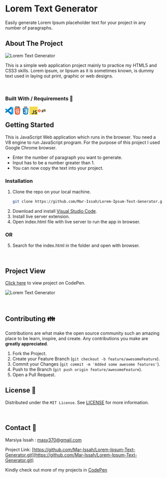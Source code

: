 # Lorem Text Generator

Easily generate Lorem Ipsum placeholder text for your project in any number of paragraphs.

## About The Project

![Lorem Text Generator](https://res.cloudinary.com/dytnpjxrd/image/upload/v1617221410/My%20Website%20Projects/lorem_text_gen_2_ym3zc2.png)

This is a simple web application project mainly to practice my HTML5 and CSS3 skills. Lorem ipsum, or lipsum as it is sometimes known, is dummy text used in laying out print, graphic or web designs.

<br>

### Built With / Requirements :construction_worker:

<img align="left" alt="Visual Studio Code" width="26px" src="https://raw.githubusercontent.com/github/explore/80688e429a7d4ef2fca1e82350fe8e3517d3494d/topics/visual-studio-code/visual-studio-code.png" />
<img align="left" alt="HTML5" width="26px" src="https://raw.githubusercontent.com/github/explore/80688e429a7d4ef2fca1e82350fe8e3517d3494d/topics/html/html.png" />
<img align="left" alt="CSS3" width="26px" src="https://raw.githubusercontent.com/github/explore/80688e429a7d4ef2fca1e82350fe8e3517d3494d/topics/css/css.png" />
<img align="left" alt="JavaScript" width="26px" src="https://raw.githubusercontent.com/github/explore/80688e429a7d4ef2fca1e82350fe8e3517d3494d/topics/javascript/javascript.png" />
<img align="left" alt="Git" width="26px" src="https://raw.githubusercontent.com/github/explore/80688e429a7d4ef2fca1e82350fe8e3517d3494d/topics/git/git.png" />

<br>

<!-- GETTING STARTED -->

## Getting Started

This is JavaScript Web application which runs in the browser. You need a V8 engine to run JavaScript program. For the purpose of this project I used Google Chrome browser.

- Enter the number of paragraph you want to generate.
- Input has to be a number greater than 1.
- You can now copy the text into your project.

### Installation

1. Clone the repo on your local machine.
   ```sh
   git clone https://github.com/Mar-Issah/Lorem-Ipsum-Text-Generator.git
   ```
2. Download and install [Visual Studio Code](https://code.visualstudio.com/).
3. Install live server extension.
4. Open index.html file with live server to run the app in browser.

### OR

5. Search for the index.html in the folder and open with browser.

<br>

<!-- USAGE EXAMPLES -->

## Project View

[Click here](https://codepen.io/marsiya-issah/full/ZEpyPYE) to view project on CodePen.

![Lorem Text Generator](https://res.cloudinary.com/dytnpjxrd/image/upload/v1617221377/My%20Website%20Projects/lorem_text_gen.3_suhvi4.png)

<br>
<!-- CONTRIBUTING -->

## Contributing :family:

Contributions are what make the open source community such an amazing place to be learn, inspire, and create. Any contributions you make are **greatly appreciated**.

1. Fork the Project.
2. Create your Feature Branch (`git checkout -b feature/awesomeFeature`).
3. Commit your Changes (`git commit -m 'Added some awesome features'`).
4. Push to the Branch (`git push origin feature/awesomeFeature`).
5. Open a Pull Request.
   <br>

<!-- LICENSE -->

## License :page_facing_up:

Distributed under the `MIT License`. See [LICENSE](https://choosealicense.com/licenses/mit/) for more information.

<!-- CONTACT -->

<br>

## Contact :e-mail:

Marsiya Issah : masy370@gmail.com

Project Link: [https://github.com/Mar-Issah/Lorem-Ipsum-Text-Generator.git](https://github.com/Mar-Issah/Lorem-Ipsum-Text-Generator.git)

Kindly check out more of my projects in [CodePen](https://codepen.io/your-work/)
